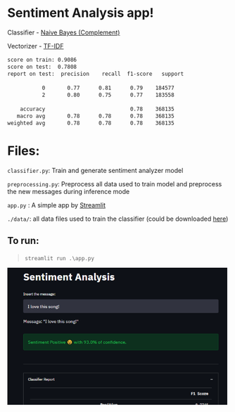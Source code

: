 # Sentiment Analysis app!

Classifier - [Naive Bayes (Complement)](https://scikit-learn.org/stable/modules/generated/sklearn.naive_bayes.ComplementNB.html)

Vectorizer - [TF-IDF](https://scikit-learn.org/stable/modules/generated/sklearn.feature_extraction.text.TfidfVectorizer.html)
```
score on train: 0.9086
score on test:  0.7808
report on test:  precision    recall  f1-score   support

           0       0.77      0.81      0.79    184577
           2       0.80      0.75      0.77    183558

    accuracy                           0.78    368135
   macro avg       0.78      0.78      0.78    368135
weighted avg       0.78      0.78      0.78    368135

```

# Files:

`classifier.py`: Train and generate sentiment analyzer model

`preprocessing.py`: Preprocess all data used to train model and preprocess the new messages during inference mode

`app.py` : A simple app by [Streamlit](https://streamlit.io/)

`./data/`:  all data files used to train the classifier (could be downloaded [here](https://www.kaggle.com/kazanova/sentiment140))




## To run:
> `streamlit run .\app.py`


<img src="./app.png" width="500"/>
 
